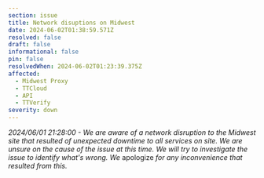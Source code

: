 ```yaml
---
section: issue
title: Network disuptions on Midwest
date: 2024-06-02T01:38:59.571Z
resolved: false
draft: false
informational: false
pin: false
resolvedWhen: 2024-06-02T01:23:39.375Z
affected:
  - Midwest Proxy
  - TTCloud
  - API
  - TTVerify
severity: down
---
```

*2024/06/01 21:28:00 - We are aware of a network disruption to the Midwest site that resulted of unexpected downtime to all services on site. We are unsure on the cause of the issue at this time. We will try to investigate the issue to identify what's wrong. We* apologize *for any inconvenience that resulted from this.*